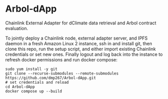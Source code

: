 # Arbol-dApp
Chainlink External Adapter for dClimate data retrieval and Arbol contract evaluation.

To jointly deploy a Chainlink node, external adapter server, and IPFS daemon in a fresh Amazon Linux 2 instance, ssh in and install git, then clone this repo, run the setup script, and either import existing Chainlink credentials or set new ones. Finally logout and log back into the instance to refresh docker permissions and run docker compose:
```
sudo yum install -y git
git clone --recurse-submodules --remote-submodules https://github.com/dmp267/Arbol-dApp.git
# set credentials and reload
cd Arbol-dApp
docker compose up --build
```

